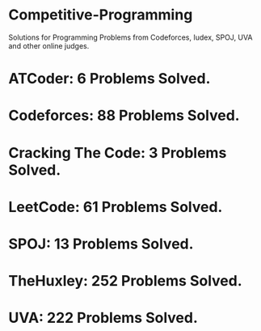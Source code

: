 # Competitive-Programming
Solutions for Programming Problems from Codeforces, Iudex, SPOJ, UVA and other online judges.

# ATCoder: 6 Problems Solved.
# Codeforces: 88 Problems Solved.
# Cracking The Code: 3 Problems Solved.
# LeetCode: 61 Problems Solved.
# SPOJ: 13 Problems Solved.
# TheHuxley: 252 Problems Solved.
# UVA: 222 Problems Solved.
